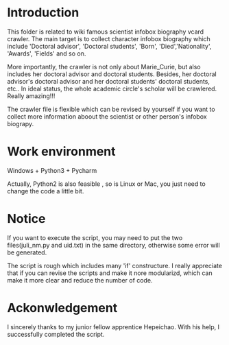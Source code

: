 # Introduction

This folder is related to wiki famous scientist infobox biography vcard crawler.
The main target is to collect character infobox biography which include 
'Doctoral advisor', 'Doctoral students', 'Born', 'Died','Nationality', 'Awards', 'Fields' and so on.

More importantly, the crawler is not only about Marie_Curie, but also includes her doctoral advisor and doctoral students. Besides, 
her doctoral advisor's doctoral advisor and her doctoral students' doctoral students, etc.. In ideal status, the whole academic circle's scholar will be crawlered. Really amazing!!!

The crawler file is flexible which can be revised by yourself if you want to collect more information aboout the scientist
or other person's infobox biograpy.


# Work environment

Windows + Python3 + Pycharm

Actually, Python2 is also feasible , so is Linux or Mac, you just need to change the code a little bit.



# Notice

If you want to execute the script, you may need to put the two files(juli_nm.py and uid.txt) in the same directory, otherwise some error will be generated.

The script is rough which includes many 'if' constructure. 
I really appreciate that if you can revise the scripts and make it nore modularizd, which can make it more clear and reduce the 
number of code.


# Ackonwledgement

I sincerely thanks to my junior fellow apprentice Hepeichao. With his help, I successfully completed the script.
